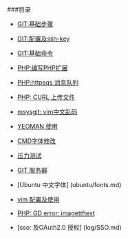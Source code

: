 ###目录
- [GIT:基础步骤](git-usage/work-flow.md)

- [GIT:配置及ssh-key](git-usage/git-config.md)

- [GIT:基础命令](git-usage/git-command.txt)

- [PHP:编写PHP扩展](php/php-ext.md)

- [PHP:httpsqs 消息队列](php/httpsqs.md)

- [PHP: CURL 上传文件](php/upload.php)

- [msysgit: vim中文乱码](git-usage/msysgit.md)

- [YEOMAN 使用](yeoman.md)

- [CMD字体修改](windows/win7-conf.md)

- [压力测试](project/performance.md)

- [GIT 服务器](git-usage/git-server.md)

- [Ubuntu 中文字体] (ubuntu/fonts.md) 

- [vim 配置及使用](ubuntu/vim.md)

- [PHP: GD error: imagettftext](log/gd.md)

- [sso: 及OAuth2.0 授权] (log/SSO.md)
